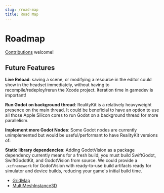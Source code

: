 ```yaml
---
slug: /road-map
title: Road Map
---
```


# Roadmap

[Contributions](https://github.com/kevinw/GodotVision) welcome!

## Future Features

**Live Reload**: saving a scene, or modifying a resource in the editor could show in the headset immediately, without having to recompile/redeploy/rerun the Xcode project. Iteration time in gamedev is important!

**Run Godot on background thread**: RealityKit is a relatively heavyweight presence on the main thread. It could be beneficial to have an option to use all those Apple Silicon cores to run Godot on a background thread for more parallelism.

**Implement more Godot Nodes**: Some Godot nodes are currently unimplemented but would be useful/performant to have RealityKit versions of:

**Static library dependencies**: Adding GodotVision as a package dependency currently means for a fresh build, you must build SwiftGodot, SwiftGodotKit, and GodotVision from source. We could provide a `.xcframework` for GodotVision with ready-to-use build artifacts ready for simulator and device builds, reducing your game's initial build time.

- [GridMap](https://docs.godotengine.org/en/stable/tutorials/3d/using_gridmaps.html)
- [MultiMeshInstance3D](https://docs.godotengine.org/en/stable/classes/class_multimeshinstance3d.html)